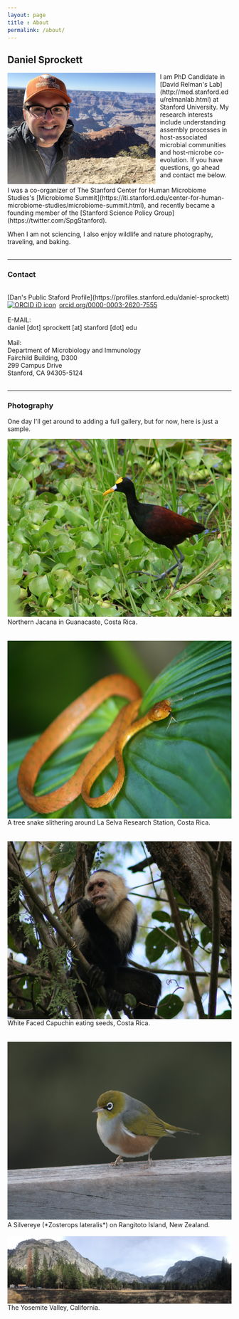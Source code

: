 ```yaml
---
layout: page
title : About
permalink: /about/
---
```


<h2>Daniel Sprockett</h2>

<img src="/images/Dan_at_Grand_Canyon.jpg" alt="Dan at the Grand Canyon" style="float: left; margin-right: 10px;" height="250"/>
I am PhD Candidate in [David Relman's Lab](http://med.stanford.edu/relmanlab.html) at Stanford University. My research interests include understanding assembly processes in host-associated microbial communities and host-microbe co-evolution. If you have questions, go ahead and contact me below. <br>
<br>
I was a co-organizer of The Stanford Center for Human Microbiome Studies's [Microbiome Summit](https://iti.stanford.edu/center-for-human-microbiome-studies/microbiome-summit.html), and recently became a founding member of the [Stanford Science Policy Group](https://twitter.com/SpgStanford).
<br>

When I am not sciencing, I also enjoy wildlife and nature photography, traveling, and baking.  
<br>

***
<h3>Contact</h3>
<br>
[Dan's Public Staford Profile](https://profiles.stanford.edu/daniel-sprockett)
<br>
<div itemscope itemtype="https://schema.org/Person"><a itemprop="sameAs" content="https://orcid.org/0000-0003-2620-7555" href="https://orcid.org/0000-0003-2620-7555" target="orcid.widget" rel="noopener noreferrer" style="vertical-align:top;"><img src="https://orcid.org/sites/default/files/images/orcid_16x16.png" style="width:1em;margin-right:.5em;" alt="ORCID iD icon">orcid.org/0000-0003-2620-7555</a></div>
<br>
E-MAIL: <br>
daniel [dot] sprockett [at] stanford [dot] edu <br>
<br>
Mail:<br>
Department of Microbiology and Immunology<br>
Fairchild Building, D300<br>
299 Campus Drive<br>
Stanford, CA 94305-5124<br>
<br>

***
<h3>Photography</h3>

One day I'll get around to adding a full gallery, but for now, here is just a sample.

<img src="/images/Northern_Jacana.jpg" alt="Northern Jacana" height="400"/>
Northern Jacana in Guanacaste, Costa Rica. <br>
<br>
<br>
<img src="/images/Tree_Snake.jpg" alt="Tree Snake Costa Rica" style="float: right; margin-left: 10px;" height="400"/>
<br>
A tree snake slithering around La Selva Research Station, Costa Rica. <br>
<br>
<br>
<img src="/images/White_Faced_Capuchin.jpg" alt="White Faced Capuchin Costa Rica" style="float: right; margin-left: 10px;" height="400"/>
<br>
White Faced Capuchin eating seeds, Costa Rica. <br>
<br>
<br>
<img src="/images/Silvereye_New_Zealand.jpg" alt="Silvereye_New_Zealand" height="400"/>
<br>
A Silvereye (*Zosterops lateralis*) on Rangitoto Island, New Zealand. <br>
<br>

<img src="/images/Yosemite_Valley.jpg" alt="Yosemite Valley" style="float: left; margin-right: 10px;" />
The Yosemite Valley, California.

